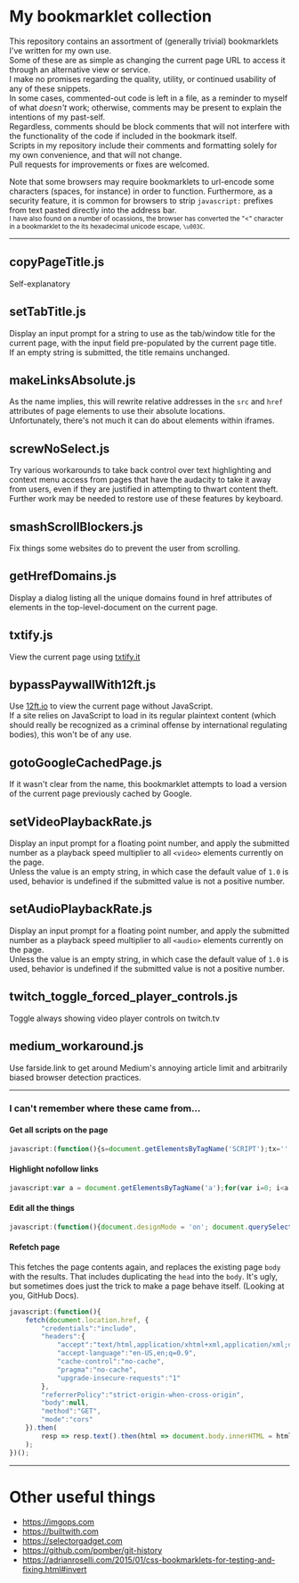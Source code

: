 # My bookmarklet collection
This repository contains an assortment of (generally trivial) bookmarklets I've written for my own use.<br>
Some of these are as simple as changing the current page URL to access it through an alternative view or service.<br>
I make no promises regarding the quality, utility, or continued usability of any of these snippets.<br>
In some cases, commented-out code is left in a file, as a reminder to myself of what *doesn't* work; otherwise, comments may be present to explain the intentions of my past-self.<br>
Regardless, comments should be block comments that will not interfere with the functionality of the code if included in the bookmark itself.<br>
Scripts in my repository include their comments and formatting solely for my own convenience, and that will not change.<br>
Pull requests for improvements or fixes are welcomed.<br>

Note that some browsers may require bookmarklets to url-encode some characters (spaces, for instance) in order to function. Furthermore, as a security feature, it is common for browsers to strip `javascript:` prefixes from text pasted directly into the address bar.<br>
<sub>I have also found on a number of ocassions, the browser has converted the "&lt;" character in a bookmarklet to the its hexadecimal unicode escape, <code>\u003C</code>.</sub>

----

## copyPageTitle.js
Self-explanatory

## setTabTitle.js
Display an input prompt for a string to use as the tab/window title for the current page, with the input field pre-populated by the current page title.<br>
If an empty string is submitted, the title remains unchanged.

## makeLinksAbsolute.js
As the name implies, this will rewrite relative addresses in the `src` and `href` attributes of page elements to use their absolute locations.<br>
Unfortunately, there's not much it can do about elements within iframes.

## screwNoSelect.js
Try various workarounds to take back control over text highlighting and context menu access from pages that have the audacity to take it away from users, even if they are justified in attempting to thwart content theft.<br>
Further work may be needed to restore use of these features by keyboard.

## smashScrollBlockers.js
Fix things some websites do to prevent the user from scrolling.

## getHrefDomains.js
Display a dialog listing all the unique domains found in href attributes of elements in the top-level-document on the current page.

## txtify.js
View the current page using [txtify.it](https://txtify.it)

## bypassPaywallWith12ft.js
Use [12ft.io](https://12ft.io) to view the current page without JavaScript.<br>
If a site relies on JavaScript to load in its regular plaintext content (which should really be recognized as a criminal offense by international regulating bodies), this won't be of any use.

## gotoGoogleCachedPage.js
If it wasn't clear from the name, this bookmarklet attempts to load a version of the current page previously cached by Google.

## setVideoPlaybackRate.js
Display an input prompt for a floating point number, and apply the submitted number as a playback speed multiplier to all `<video>` elements currently on the page.<br>
Unless the value is an empty string, in which case the default value of `1.0` is used, behavior is undefined if the submitted value is not a positive number.

## setAudioPlaybackRate.js
Display an input prompt for a floating point number, and apply the submitted number as a playback speed multiplier to all `<audio>` elements currently on the page.<br>
Unless the value is an empty string, in which case the default value of `1.0` is used, behavior is undefined if the submitted value is not a positive number.

## twitch_toggle_forced_player_controls.js
Toggle always showing video player controls on twitch.tv

## medium_workaround.js
Use farside.link to get around Medium's annoying article limit and arbitrarily biased browser detection practices.

----
### I can't remember where these came from...

#### Get all scripts on the page
```javascript
javascript:(function(){s=document.getElementsByTagName('SCRIPT');tx='';sr=[];for(i=0;i<s.length;i++){with(s.item(i)){t=text;if(t){tx+=t;}else{sr.push(src)};}};with(window.open()){document.write('<textarea id="t">'+(sr.join("\n"))+"\n\n-----\n\n"+tx+'</textarea><script src="https://beautifier.io/js/lib/beautify.js"></script><script>with(document.getElementById("t")){value=js_beautify(value);with(style){width="99%";height="99%";borderStyle="none";}};</script>');document.close();}})();
```

#### Highlight nofollow links
```javascript
javascript:var a = document.getElementsByTagName('a');for(var i=0; i<a.length; i++)if (a[i].rel === 'nofollow') {a[i].style.backgroundColor = 'red';a[i].style.fontSize = '2em'; }
```

#### Edit all the things
```javascript
javascript:(function(){document.designMode = 'on'; document.querySelectorAll('*').forEach(function (i){i.setAttribute('contenteditable', 'true')}); void(0);})()
```

#### Refetch page
This fetches the page contents again, and replaces the existing page `body` with the results. That includes duplicating the `head` into the `body`. It's ugly, but sometimes does just the trick to make a page behave itself. (Looking at you, GitHub Docs).
```javascript
javascript:(function(){
	fetch(document.location.href, {
		"credentials":"include",
		"headers":{
			"accept":"text/html,application/xhtml+xml,application/xml;q=0.9,image/webp,image/apng,*/*;q=0.8",
			"accept-language":"en-US,en;q=0.9",
			"cache-control":"no-cache",
			"pragma":"no-cache",
			"upgrade-insecure-requests":"1"
		},
		"referrerPolicy":"strict-origin-when-cross-origin",
		"body":null,
		"method":"GET",
		"mode":"cors"
	}).then(
		resp => resp.text().then(html => document.body.innerHTML = html)
	);
})();
```

----
# Other useful things
- https://imgops.com
- https://builtwith.com
- https://selectorgadget.com
- https://github.com/pomber/git-history
- https://adrianroselli.com/2015/01/css-bookmarklets-for-testing-and-fixing.html#invert
